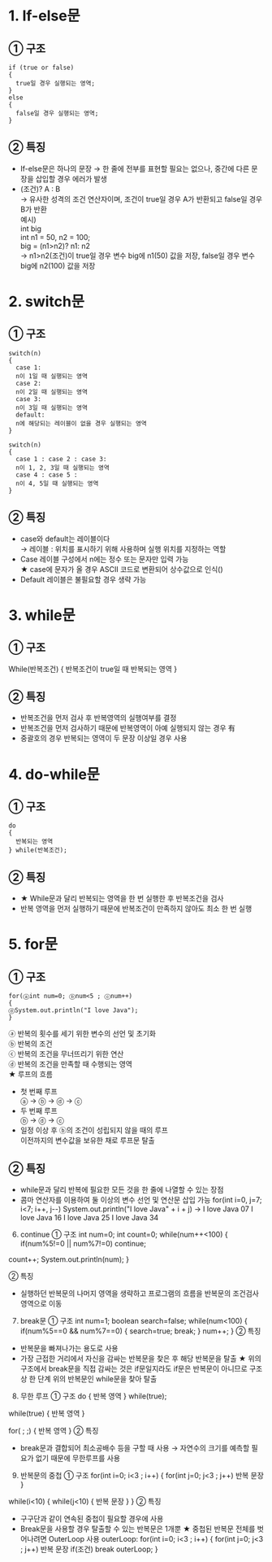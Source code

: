 # 1. If-else문  
## ① 구조  
~~~
if (true or false)
{
  true일 경우 실행되는 영역;
}
else
{
  false일 경우 실행되는 영역;
}
~~~  
## ② 특징    
- If-else문은 하나의 문장
→ 한 줄에 전부를 표현할 필요는 없으나, 중간에 다른 문장을 삽입할 경우 에러가 발생
- (조건)? A : B  
→ 유사한 성격의 조건 연산자이며, 조건이 true일 경우 A가 반환되고 false일 경우 B가 반환  
예시)  
int big  
int n1 = 50, n2 = 100;  
big = (n1>n2)? n1: n2  
→ n1>n2(조건)이 true일 경우 변수 big에 n1(50) 값을 저장, false일 경우 변수 big에 n2(100) 값을 저장  

# 2. switch문  
## ① 구조  
~~~
switch(n)
{
  case 1:
  n이 1일 때 실행되는 영역
  case 2:
  n이 2일 때 실행되는 영역
  case 3:
  n이 3일 때 실행되는 영역
  default:
  n에 해당되는 레이블이 없을 경우 실행되는 영역
}
~~~  
~~~  
switch(n)
{
  case 1 : case 2 : case 3:
  n이 1, 2, 3일 때 실행되는 영역
  case 4 : case 5 :
  n이 4, 5일 때 실행되는 영역
}
~~~  
## ② 특징  
- case와 default는 레이블이다  
→ 레이블 : 위치를 표시하기 위해 사용하며 실행 위치를 지정하는 역할  
- Case 레이블 구성에서 n에는 정수 또는 문자만 입력 가능  
★ case에 문자가 올 경우 ASCII 코드로 변환되어 상수값으로 인식()  
- Default 레이블은 불필요할 경우 생략 가능  

# 3. while문  
## ① 구조  
While(반복조건)
{
  반복조건이 true일 때 반복되는 영역
}  
## ② 특징  
- 반복조건을 먼저 검사 후 반복영역의 실행여부를 결정  
- 반복조건을 먼저 검사하기 때문에 반복영역이 아예 실행되지 않는 경우 有  
- 중괄호의 경우 반복되는 영역이 두 문장 이상일 경우 사용  

# 4. do-while문  
## ① 구조  
~~~
do
{
  반복되는 영역
} while(반복조건);
~~~  
## ② 특징  
- ★ While문과 달리 반복되는 영역을 한 번 실행한 후 반복조건을 검사
- 반복 영역을 먼저 실행하기 때문에 반복조건이 만족하지 않아도 최소 한 번 실행 

# 5. for문	 
## ① 구조  
~~~
for(ⓐint num=0; ⓑnum<5 ; ⓒnum++)
{
ⓓSystem.out.println("I love Java");
}
~~~  
ⓐ 반복의 횟수를 세기 위한 변수의 선언 및 초기화  
ⓑ 반복의 조건  
ⓒ 반복의 조건을 무너뜨리기 위한 연산  
ⓓ 반복의 조건을 만족할 때 수행되는 영역  
★ 루프의 흐름  
- 첫 번째 루프  
ⓐ → ⓑ → ⓓ → ⓒ  
- 두 번째 루프  
ⓑ → ⓓ → ⓒ  
- 일정 이상 후 ⓑ의 조건이 성립되지 않을 때의 루프  
이전까지의 변수값을 보유한 채로 루프문 탈출  
## ② 특징  
- while문과 달리 반복에 필요한 모든 것을 한 줄에 나열할 수 있는 장점
- 콤마 연산자를 이용하여 둘 이상의 변수 선언 및 연산문 삽입 가능
for(int i=0, j=7; i<7; i++, j--)
System.out.println("I love Java" + i + j)
→ I love Java 07
I love Java 16
I love Java 25
I love Java 34

6. continue
① 구조
int num=0;
int count=0;
while(num++<100)
{
if(num%5!=0 || num%7!=0)
continue;

count++;
System.out.println(num);
}

② 특징
- 실행하던 반복문의 나머지 영역을 생략하고 프로그램의 흐름을 반복문의 조건검사 영역으로 이동

7. break문
① 구조
int num=1;
boolean search=false;
while(num<100)
{
if(num%5==0 && num%7==0)
{
search=true;
break;
}
num++;
}
② 특징
- 반복문을 빠져나가는 용도로 사용
- 가장 근접한 거리에서 자신을 감싸는 반복문을 찾은 후 해당 반복문을 탈출
★ 위의 구조에서 break문을 직접 감싸는 것은 if문일지라도 if문은 반복문이 아니므로 구조상 한 단계 위의 반복문인 while문을 찾아 탈출

8. 무한 루프
① 구조
do
{
반복 영역
} while(true);

while(true)
{
반복 영역
}

for( ; ;)
{
반복 영역
}
② 특징
- break문과 결합되어 최소공배수 등을 구할 때 사용
→ 자연수의 크기를 예측할 필요가 없기 때문에 무한루프를 사용

9. 반복문의 중첩
① 구조
for(int i=0; i<3 ; i++)
{
for(int j=0; j<3 ; j++)
반복 문장
}

while(i<10)
{
while(j<10)
{
반복 문장
}
}
② 특징
- 구구단과 같이 연속된 중첩이 필요할 경우에 사용
- Break문을 사용할 경우 탈출할 수 있는 반복문은 1개뿐
★ 중첩된 반복문 전체를 벗어나려면 OuterLoop 사용
outerLoop:
for(int i=0; i<3 ; i++)
{
for(int j=0; j<3 ; j++)
반복 문장
if(조건)
break outerLoop;
}


